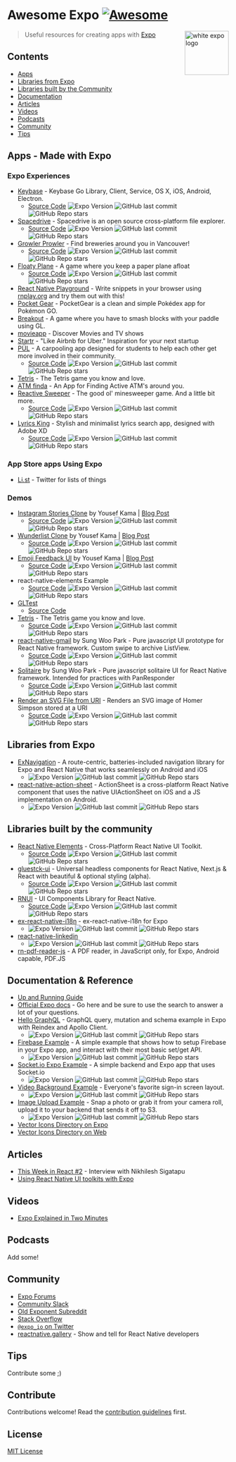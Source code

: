 # Awesome Expo [![Awesome](https://cdn.rawgit.com/sindresorhus/awesome/d7305f38d29fed78fa85652e3a63e154dd8e8829/media/badge.svg)](https://github.com/sindresorhus/awesome)

<a href="https://expo.dev/" title="Go to Expo">
  <picture>
    <source media="(prefers-color-scheme: dark)" srcset="https://github.com/bre7/awesome-expo/assets/3183848/b6eb049c-baae-43a9-9fe9-1dba7a140e54">
    <img alt="white expo logo" src="https://github.com/bre7/awesome-expo/assets/3183848/eff6b265-a63e-40a5-8d67-4556097d8f50" align="right" width="100">
  </picture>
</a>

> Useful resources for creating apps with [Expo](https://expo.io/)

## Contents

- [Apps](#apps)
- [Libraries from Expo](#libraries-from-expo)
- [Libraries built by the Community](#libraries-built-by-the-community)
- [Documentation](#documentation--reference)
- [Articles](#articles)
- [Videos](#videos)
- [Podcasts](#podcasts)
- [Community](#community)
- [Tips](#tips)

## Apps - Made with Expo

### Expo Experiences

- [Keybase](https://keybase.io/) - Keybase Go Library, Client, Service, OS X, iOS, Android, Electron.
  - [Source Code](https://github.com/keybase/client) ![Expo Version](https://img.shields.io/github/package-json/dependency-version/keybase/client/expo?filename=shared%2Fpackage.json) ![GitHub last commit](https://img.shields.io/github/last-commit/keybase/client) ![GitHub Repo stars](https://img.shields.io/github/stars/keybase/client)
- [Spacedrive](https://spacedrive.com/) - Spacedrive is an open source cross-platform file explorer.
  - [Source Code](https://github.com/spacedriveapp/spacedrive) ![Expo Version](https://img.shields.io/github/package-json/dependency-version/spacedriveapp/spacedrive/expo?filename=apps%2fmobile%2fpackage.json) ![GitHub last commit](https://img.shields.io/github/last-commit/spacedriveapp/spacedrive) ![GitHub Repo stars](https://img.shields.io/github/stars/spacedriveapp/spacedrive)
- [Growler Prowler](https://expo.io/@community/growler-prowler) - Find breweries around you in Vancouver!
  - [Source Code](https://github.com/brentvatne/growler-prowler) ![Expo Version](https://img.shields.io/github/package-json/dependency-version/brentvatne/growler-prowler/expo) ![GitHub last commit](https://img.shields.io/github/last-commit/brentvatne/growler-prowler) ![GitHub Repo stars](https://img.shields.io/github/stars/brentvatne/growler-prowler)
- [Floaty Plane](https://expo.io/@exponent/floatyplane) - A game where you keep a paper plane afloat
  - [Source Code](https://github.com/expo/floatyplane) ![Expo Version](https://img.shields.io/github/package-json/dependency-version/expo/floatyplane/expo) ![GitHub last commit](https://img.shields.io/github/last-commit/expo/floatyplane) ![GitHub Repo stars](https://img.shields.io/github/stars/expo/floatyplane)
- [React Native Playground](https://expo.io/@rnplay/rnplay) - Write snippets in your browser using [rnplay.org](https://rnplay.org/) and try them out with this!
- [Pocket Gear](https://expo.io/@rncommunity/pocketgear) - PocketGear is a clean and simple Pokédex app for Pokémon GO.
- [Breakout](https://expo.io/@community/breakout) - A game where you have to smash blocks with your paddle using GL.
- [movieapp](https://expo.io/@community/movieapp) - Discover Movies and TV shows
- [Startr](https://expo.io/@community/startr) - "Like Airbnb for Uber." Inspiration for your next startup
- [PÜL](https://expo.io/@pulapp/pul) - A carpooling app designed for students to help each other get more involved in their community.
  - [Source Code](https://github.com/datwheat/pul) ![Expo Version](https://img.shields.io/github/package-json/dependency-version/datwheat/pul/expo) ![GitHub last commit](https://img.shields.io/github/last-commit/datwheat/pul) ![GitHub Repo stars](https://img.shields.io/github/stars/datwheat/pul)
- [Tetris](https://getexponent.com/@community/react-native-tetris) - The Tetris game you know and love.
- [ATM finda](https://expo.io/@danidee/atmfinda) - An App for Finding Active ATM's around you.
- [Reactive Sweeper](https://expo.io/@experiment322/reactive-sweeper) - The good ol' minesweeper game. And a little bit more.
  - [Source Code](https://github.com/experiment322/reactive-sweeper) ![Expo Version](https://img.shields.io/github/package-json/dependency-version/experiment322/reactive-sweeper/expo) ![GitHub last commit](https://img.shields.io/github/last-commit/experiment322/reactive-sweeper) ![GitHub Repo stars](https://img.shields.io/github/stars/experiment322/reactive-sweeper)
- [Lyrics King](https://expo.io/@skempin/lyrics-king) - Stylish and minimalist lyrics search app, designed with Adobe XD
  - [Source Code](https://github.com/SKempin/Lyrics-King-React-Native) ![Expo Version](https://img.shields.io/github/package-json/dependency-version/SKempin/Lyrics-King-React-Native/expo) ![GitHub last commit](https://img.shields.io/github/last-commit/SKempin/Lyrics-King-React-Native) ![GitHub Repo stars](https://img.shields.io/github/stars/SKempin/Lyrics-King-React-Native)

### App Store apps Using Expo

- [Li.st](https://li.st/) - Twitter for lists of things

### Demos

- [Instagram Stories Clone](https://getexponent.com/@mastermo/instagram-stories) by Yousef Kama | [Blog Post](https://medium.com/@yousefkama/building-instagram-stories-d14763682e98#.gn2ujtrup)
  - [Source Code](https://github.com/mastermoo/rn-instagram-stories) ![Expo Version](https://img.shields.io/github/package-json/dependency-version/mastermoo/rn-instagram-stories/exponent) ![GitHub last commit](https://img.shields.io/github/last-commit/mastermoo/rn-instagram-stories) ![GitHub Repo stars](https://img.shields.io/github/stars/mastermoo/rn-instagram-stories)
- [Wunderlist Clone](https://getexponent.com/@mastermo/wunderlist) by Yousef Kama | [Blog Post](https://medium.com/@yousefkama/react-native-ui-challenge-2-be24f72e6a68#.ibqyza95w)
  - [Source Code](https://github.com/mastermoo/rn-wunderlist) ![Expo Version](https://img.shields.io/github/package-json/dependency-version/mastermoo/rn-wunderlist/expo) ![GitHub last commit](https://img.shields.io/github/last-commit/mastermoo/rn-wunderlist) ![GitHub Repo stars](https://img.shields.io/github/stars/mastermoo/rn-wunderlist)
- [Emoji Feedback UI](https://getexponent.com/@community/emoji-feedback) by Yousef Kama | [Blog Post](https://medium.com/@yousefkama/react-native-ui-challenge-1-42db390905c#.apx950akw)
  - [Source Code](https://github.com/mastermoo/rn-emoji-feedback) ![Expo Version](https://img.shields.io/github/package-json/dependency-version/mastermoo/rn-emoji-feedback/exponent) ![GitHub last commit](https://img.shields.io/github/last-commit/mastermoo/rn-emoji-feedback) ![GitHub Repo stars](https://img.shields.io/github/stars/mastermoo/rn-emoji-feedback)
- react-native-elements Example
  - [Source Code](https://github.com/expo/examples/tree/master/with-react-native-elements) ![Expo Version](https://img.shields.io/github/package-json/dependency-version/expo/examples/expo?filename=with-react-native-elements%2fpackage.json) ![GitHub last commit](https://img.shields.io/github/last-commit/expo/examples) ![GitHub Repo stars](https://img.shields.io/github/stars/expo/examples)
- [GLTest](https://getexponent.com/@community/gl-test)
  - [Source Code](http://github.com/exponentjs/gl-test)
- [Tetris](https://getexponent.com/@community/react-native-tetris) - The Tetris game you know and love.
  - [Source Code](https://github.com/ggomaeng/react-native-tetris) ![Expo Version](https://img.shields.io/github/package-json/dependency-version/ggomaeng/react-native-tetris/exponent) ![GitHub last commit](https://img.shields.io/github/last-commit/ggomaeng/react-native-tetris) ![GitHub Repo stars](https://img.shields.io/github/stars/ggomaeng/react-native-tetris)
- [react-native-gmail](https://getexponent.com/@sungwoopark95/react-native-gmail) by Sung Woo Park - Pure javascript UI prototype for React Native framework. Custom swipe to archive ListView.
  - [Source Code](https://github.com/ggomaeng/react-native-gmail) ![Expo Version](https://img.shields.io/github/package-json/dependency-version/ggomaeng/react-native-gmail/expo) ![GitHub last commit](https://img.shields.io/github/last-commit/ggomaeng/react-native-gmail) ![GitHub Repo stars](https://img.shields.io/github/stars/ggomaeng/react-native-gmail)
- [Solitaire](https://getexponent.com/@sungwoopark95/react-native-solitaire) by Sung Woo Park - Pure javascript solitaire UI for React Native framework. Intended for practices with PanResponder
  - [Source Code](https://github.com/ggomaeng/react-native-solitaire) ![Expo Version](https://img.shields.io/github/package-json/dependency-version/ggomaeng/react-native-solitaire/exponent) ![GitHub last commit](https://img.shields.io/github/last-commit/ggomaeng/react-native-solitaire) ![GitHub Repo stars](https://img.shields.io/github/stars/ggomaeng/react-native-solitaire)
- [Render an SVG File from URI](https://getexponent.com/@ccheever/homer-simpson-svg) - Renders an SVG image of Homer Simpson stored at a URI
  - [Source Code](https://github.com/ccheever/homer-simpson-svg-file) ![Expo Version](https://img.shields.io/github/package-json/dependency-version/ccheever/homer-simpson-svg-file/exponent) ![GitHub last commit](https://img.shields.io/github/last-commit/ccheever/homer-simpson-svg-file) ![GitHub Repo stars](https://img.shields.io/github/stars/ccheever/homer-simpson-svg-file)


## Libraries from Expo

- [ExNavigation](https://github.com/exponentjs/ex-navigation) - A route-centric, batteries-included navigation library for Expo and React Native that works seamlessly on Android and iOS
  - ![Expo Version](https://img.shields.io/github/package-json/dependency-version/exponentjs/ex-navigation/expo) ![GitHub last commit](https://img.shields.io/github/last-commit/exponentjs/ex-navigation) ![GitHub Repo stars](https://img.shields.io/github/stars/exponentjs/ex-navigation)
- [react-native-action-sheet](https://github.com/exponentjs/react-native-action-sheet) - ActionSheet is a cross-platform React Native component that uses the native UIActionSheet on iOS and a JS implementation on Android.
  - ![Expo Version](https://img.shields.io/github/package-json/dependency-version/exponentjs/react-native-action-sheet/expo) ![GitHub last commit](https://img.shields.io/github/last-commit/exponentjs/react-native-action-sheet) ![GitHub Repo stars](https://img.shields.io/github/stars/exponentjs/react-native-action-sheet)

## Libraries built by the community

- [React Native Elements](https://expo.dev/@rneui/react-native-elements) - Cross-Platform React Native UI Toolkit.
  - [Source Code](https://github.com/react-native-elements/react-native-elements) ![Expo Version](https://img.shields.io/github/package-json/dependency-version/react-native-elements/react-native-elements/expo?filename=example%2Fpackage.json) ![GitHub last commit](https://img.shields.io/github/last-commit/react-native-elements/react-native-elements) ![GitHub Repo stars](https://img.shields.io/github/stars/react-native-elements/react-native-elements)
- [gluestck-ui](https://snack.expo.dev/@gluestack/try-now-gluestack-ui) - Universal headless components for React Native, Next.js & React with beautiful & optional styling (alpha).
  - [Source Code](https://github.com/gluestack/gluestack-ui) ![Expo Version](https://img.shields.io/github/package-json/dependency-version/gluestack/gluestack-ui/expo?filename=example%2Fapps%2Fexpo-app%2Fpackage.json) ![GitHub last commit](https://img.shields.io/github/last-commit/gluestack/gluestack-ui) ![GitHub Repo stars](https://img.shields.io/github/stars/gluestack/gluestack-ui)
- [RNUI](https://snack.expo.io/@ethanshar/rnuilib_snack?platform=ios&supportedPlatforms=ios,android) - UI Components Library for React Native.
  - [Source Code](https://github.com/wix/react-native-ui-lib) ![Expo Version](https://img.shields.io/github/package-json/dependency-version/wix/react-native-ui-lib/expo?filename=expoDemo%2Fpackage.json) ![GitHub last commit](https://img.shields.io/github/last-commit/wix/react-native-ui-lib) ![GitHub Repo stars](https://img.shields.io/github/stars/wix/react-native-ui-lib)
- [ex-react-native-i18n](https://github.com/xcarpentier/react-native-i18n) - ex-react-native-i18n for Expo
  - ![Expo Version](https://img.shields.io/github/package-json/dependency-version/xcarpentier/react-native-i18n/expo) ![GitHub last commit](https://img.shields.io/github/last-commit/xcarpentier/react-native-i18n) ![GitHub Repo stars](https://img.shields.io/github/stars/xcarpentier/react-native-i18n)
- [react-native-linkedin](https://github.com/xcarpentier/react-native-linkedin)
  - ![Expo Version](https://img.shields.io/github/package-json/dependency-version/xcarpentier/react-native-linkedin/expo) ![GitHub last commit](https://img.shields.io/github/last-commit/xcarpentier/react-native-linkedin) ![GitHub Repo stars](https://img.shields.io/github/stars/xcarpentier/react-native-linkedin)
- [rn-pdf-reader-js](https://github.com/xcarpentier/rn-pdf-reader-js/blob/master/README.md) - A PDF reader, in JavaScript only, for Expo, Android capable, PDF.JS

## Documentation & Reference

- [Up and Running Guide](https://docs.getexponent.com/versions/latest/guides/up-and-running.html)
- [Official Expo docs](https://docs.getexponent.com/) - Go here and be sure to use the search to answer a lot of your questions.
- [Hello GraphQL](https://github.com/exponentjs/hello-graphql) - GraphQL query, mutation and schema example in Expo with Reindex and Apollo Client.
  - ![Expo Version](https://img.shields.io/github/package-json/dependency-version/exponentjs/hello-graphql/expo) ![GitHub last commit](https://img.shields.io/github/last-commit/exponentjs/hello-graphql) ![GitHub Repo stars](https://img.shields.io/github/stars/exponentjs/hello-graphql)
- [Firebase Example](https://github.com/exponentjs/firebase-example) - A simple example that shows how to setup Firebase in your Expo app, and interact with their most basic set/get API.
  - ![Expo Version](https://img.shields.io/github/package-json/dependency-version/exponentjs/firebase-example/expo) ![GitHub last commit](https://img.shields.io/github/last-commit/exponentjs/firebase-example) ![GitHub Repo stars](https://img.shields.io/github/stars/exponentjs/firebase-example)
- [Socket.io Expo Example](https://github.com/exponentjs/socket-io-example) - A simple backend and Expo app that uses Socket.io
  - ![Expo Version](https://img.shields.io/github/package-json/dependency-version/exponentjs/socket-io-example/expo) ![GitHub last commit](https://img.shields.io/github/last-commit/exponentjs/socket-io-example) ![GitHub Repo stars](https://img.shields.io/github/stars/exponentjs/socket-io-example)
- [Video Background Example](https://github.com/exponentjs/video-background) - Everyone's favorite sign-in screen layout.
  - ![Expo Version](https://img.shields.io/github/package-json/dependency-version/exponentjs/video-background/expo) ![GitHub last commit](https://img.shields.io/github/last-commit/exponentjs/video-background) ![GitHub Repo stars](https://img.shields.io/github/stars/exponentjs/video-background)
- [Image Upload Example](https://github.com/exponentjs/image-upload-example) - Snap a photo or grab it from your camera roll, upload it to your backend that sends it off to S3.
  - ![Expo Version](https://img.shields.io/github/package-json/dependency-version/exponentjs/image-upload-example/expo) ![GitHub last commit](https://img.shields.io/github/last-commit/exponentjs/image-upload-example) ![GitHub Repo stars](https://img.shields.io/github/stars/exponentjs/image-upload-example)
- [Vector Icons Directory on Expo](https://getexponent.com/@ccheever/vector-icon-showcase)
- [Vector Icons Directory on Web](https://exponentjs.github.io/vector-icons/)

## Articles

- [This Week in React #2](https://thisweekinreact.com/this-week-in-react-2-74c7bd260cb4#.9d5v94k74) - Interview with Nikhilesh Sigatapu
- [Using React Native UI toolkits with Expo](https://blog.getexponent.com/using-react-native-ui-toolkits-with-exponent-3993434caf66)

## Videos

- [Expo Explained in Two Minutes](https://www.youtube.com/watch?v=IQI9aUlouMI)

## Podcasts

Add some!

## Community

- [Expo Forums](https://forums.expo.io/)
- [Community Slack](https://slack.exponentjs.com/)
- [Old Exponent Subreddit](https://www.reddit.com/r/exponent)
- [Stack Overflow](http://stackoverflow.com/questions/tagged/exponentjs)
- [`@expo_io` on Twitter](https://twitter.com/expo_io)
- [reactnative.gallery](https://reactnative.gallery/) - Show and tell for React Native developers

## Tips

Contribute some ;)


## Contribute

Contributions welcome! Read the [contribution guidelines](CONTRIBUTING.md) first.


## License

[MIT License](LICENSE)
